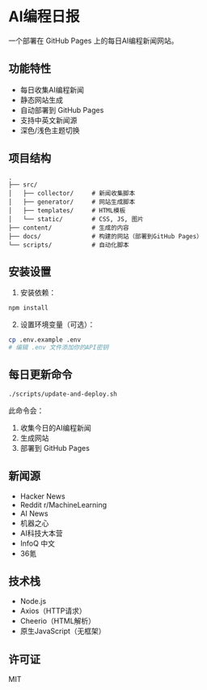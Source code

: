 # AI编程日报

一个部署在 GitHub Pages 上的每日AI编程新闻网站。

## 功能特性
- 每日收集AI编程新闻
- 静态网站生成
- 自动部署到 GitHub Pages
- 支持中英文新闻源
- 深色/浅色主题切换

## 项目结构
```
.
├── src/
│   ├── collector/     # 新闻收集脚本
│   ├── generator/     # 网站生成脚本
│   ├── templates/     # HTML模板
│   └── static/        # CSS, JS, 图片
├── content/           # 生成的内容
├── docs/              # 构建的网站（部署到GitHub Pages）
└── scripts/           # 自动化脚本
```

## 安装设置
1. 安装依赖：
```bash
npm install
```

2. 设置环境变量（可选）：
```bash
cp .env.example .env
# 编辑 .env 文件添加你的API密钥
```

## 每日更新命令
```bash
./scripts/update-and-deploy.sh
```

此命令会：
1. 收集今日的AI编程新闻
2. 生成网站
3. 部署到 GitHub Pages

## 新闻源
- Hacker News
- Reddit r/MachineLearning
- AI News
- 机器之心
- AI科技大本营
- InfoQ 中文
- 36氪

## 技术栈
- Node.js
- Axios（HTTP请求）
- Cheerio（HTML解析）
- 原生JavaScript（无框架）

## 许可证
MIT
